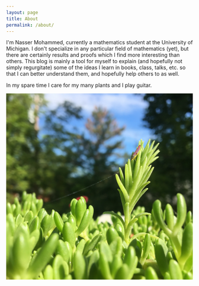 ```yaml
---
layout: page
title: About
permalink: /about/
---
```


I'm Nasser Mohammed, currently a mathematics student at the University of Michigan. I don't specialize
in any particular field of mathematics (yet), but there are certainly results and proofs
which I find more interesting than others. This blog is mainly a tool for myself to explain (and hopefully not simply regurgitate) some of the ideas I learn in books, class, talks, etc. so that I can better understand them, and
hopefully help others to as well.

In my spare time I care for my many plants and I play guitar.


![A bug](/assets/bug.jpeg)
